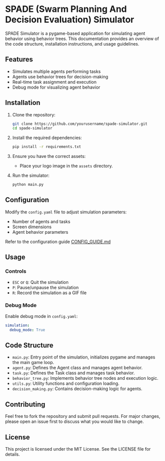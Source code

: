 # SPADE (Swarm Planning And Decision Evaluation) Simulator

SPADE Simulator is a pygame-based application for simulating agent behavior using behavior trees. This documentation provides an overview of the code structure, installation instructions, and usage guidelines.

## Features

- Simulates multiple agents performing tasks
- Agents use behavior trees for decision-making
- Real-time task assignment and execution
- Debug mode for visualizing agent behavior

## Installation

1. Clone the repository:
    ```sh
    git clone https://github.com/yourusername/spade-simulator.git
    cd spade-simulator
    ```

2. Install the required dependencies:
    ```sh
    pip install -r requirements.txt
    ```

3. Ensure you have the correct assets:
    - Place your logo image in the `assets` directory.

4. Run the simulator:
    ```sh
    python main.py
    ```

## Configuration

Modify the `config.yaml` file to adjust simulation parameters:
- Number of agents and tasks
- Screen dimensions
- Agent behavior parameters

Refer to the configuration guide [CONFIG_GUIDE.md](/docs/CONFIG_GUIDE.md)

## Usage

### Controls
- `ESC` or `Q`: Quit the simulation
- `P`: Pause/unpause the simulation
- `R`: Record the simulation as a GIF file

### Debug Mode
Enable debug mode in `config.yaml`:
```yaml
simulation:
  debug_mode: True
```

## Code Structure
- `main.py`: Entry point of the simulation, initializes pygame and manages the main game loop.
- `agent.py`: Defines the Agent class and manages agent behavior.
- `task.py`: Defines the Task class and manages task behavior.
- `behavior_tree.py`: Implements behavior tree nodes and execution logic.
- `utils.py`: Utility functions and configuration loading.
- `decision_making.py`: Contains decision-making logic for agents.

## Contributing
Feel free to fork the repository and submit pull requests. For major changes, please open an issue first to discuss what you would like to change.

## License
This project is licensed under the MIT License. See the LICENSE file for details.